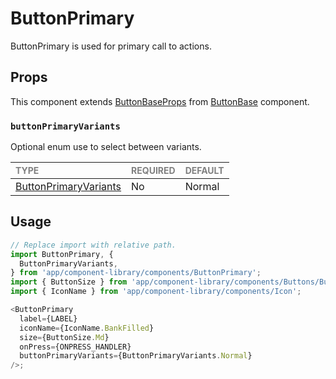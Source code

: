 # ButtonPrimary

ButtonPrimary is used for primary call to actions.

## Props

This component extends [ButtonBaseProps](../ButtonBase/ButtonBase.types.ts#L14) from [ButtonBase](../ButtonBase/ButtonBase.tsx) component.

### `buttonPrimaryVariants`

Optional enum use to select between variants.

| <span style="color:gray;font-size:14px">TYPE</span> | <span style="color:gray;font-size:14px">REQUIRED</span> | <span style="color:gray;font-size:14px">DEFAULT</span> |
| :-------------------------------------------------- | :------------------------------------------------------ | :----------------------------------------------------- |
| [ButtonPrimaryVariants](./ButtonPrimary.types.ts#L7) | No                                                      | Normal                                                 |

## Usage

```javascript
// Replace import with relative path.
import ButtonPrimary, {
  ButtonPrimaryVariants,
} from 'app/component-library/components/ButtonPrimary';
import { ButtonSize } from 'app/component-library/components/Buttons/Button/Button';
import { IconName } from 'app/component-library/components/Icon';

<ButtonPrimary
  label={LABEL}
  iconName={IconName.BankFilled}
  size={ButtonSize.Md}
  onPress={ONPRESS_HANDLER}
  buttonPrimaryVariants={ButtonPrimaryVariants.Normal}
/>;
```
